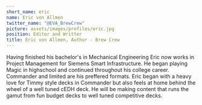 ```yaml
---
short_name: eric
name: Eric von Allmen
twitter_name: "@EVA_BrewCrew"
picture: assets/images/profiles/eric.jpg
position: Editor and Writter
title: Eric von Allmen, Author - Brew Crew
---
```

Having finished his bachelor's in Mechanical Engineering Eric now works in Project Management for Siemens Smart Infrastructure. He began playing Magic in highschool and continued throughout his college career. Commander and limited are his preffered formats. Eric began with a heavy love for Timmy style decks in Commander but also feels at home behind the wheel of a well tuned cEDH deck. He will be making content that runs the gamut from fun budget decks to well tuned competitive decks.